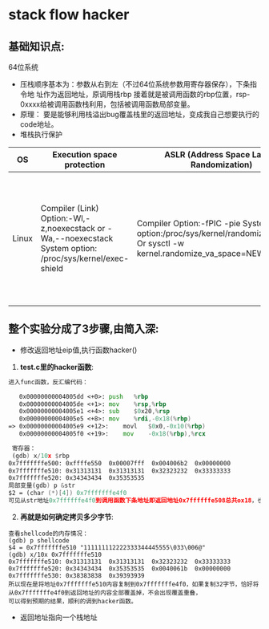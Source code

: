 # stack flow hacker
## 基础知识点:
64位系统
- 压栈顺序基本为：参数从右到左（不过64位系统参数用寄存器保存），下条指令地
址作为返回地址，原调用栈rbp
接着就是被调用函数的rbp位置，rsp-0xxxx给被调用函数栈利用，包括被调用函数局部变量。
- 原理：
要是能够利用栈溢出bug覆盖栈里的返回地址，变成我自己想要执行的code地址。
- 堆栈执行保护

OS | Execution space protection	 | ASLR (Address Space Layout Randomization) | Description | Check Tool
------------ | ------------- | ------------ | ------------ | ------------
Linux | Compiler (Link) Option:-Wl,-z,noexecstack or -Wa,--noexecstack System option: /proc/sys/kernel/exec-shield  | Compiler Option:-fPIC -pie System option:/proc/sys/kernel/randomize_va_space Or sysctl -w kernel.randomize_va_space=NEWVALUE | Linux has enabled a weak[6] form of ASLR by default since kernel version 2.6.12 (released June 2005).|1) http://www.trapkit.de/tools/checksec.html2) find /lib -exec execstack -q {} \; -print 2> /dev/null | grep ^X  to check whether the stack is executable 3) execstack -q ~/lib/libfoo.so.1 ~/bin/bar will query executable stack marking of the given files.4) Command readelf -h -d /usr/sbin/smbd | grep ‘Type:.*DYN’ If the file has been compiled for PIE, the command will return something similar to the following:Type: DYN (Shared object file)

## 整个实验分成了3步骤,由简入深:
- 修改返回地址eip值,执行函数hacker()
1. **test.c里的hacker函数**:
``` asm
进入func函数，反汇编代码：

   0x00000000004005dd <+0>:	push   %rbp
   0x00000000004005de <+1>:	mov    %rsp,%rbp
   0x00000000004005e1 <+4>:	sub    $0x20,%rsp
   0x00000000004005e5 <+8>:	mov    %rdi,-0x18(%rbp)
=> 0x00000000004005e9 <+12>:	movl   $0x0,-0x10(%rbp)
   0x00000000004005f0 <+19>:	mov    -0x18(%rbp),%rcx

 寄存器：
 (gdb) x/10x $rbp
0x7fffffffe500:	0xffffe550	0x00007fff	0x004006b2	0x00000000
0x7fffffffe510:	0x31313131	0x31313131	0x32323232	0x33333333
0x7fffffffe520:	0x34343434	0x35353535
局部变量(gdb) p	&str
$2 = (char (*)[4]) 0x7fffffffe4f0
可见从str地址0x7ffffffe4f0到调用函数下条地址即返回地址0x7ffffffe508总共ox18，也就是24（换台机器可能就不是这个值），所以test.c确定pEIP地址的时候是数组的第24位。
```
2. **再就是如何确定拷贝多少字节**:
``` gdb
查看shellcode的内存情况：
(gdb) p	shellcode
$4 = 0x7fffffffe510 "111111112222333344445555\033\006@"
(gdb) x/10x 0x7fffffffe510
0x7fffffffe510:	0x31313131	0x31313131	0x32323232	0x33333333
0x7fffffffe520:	0x34343434	0x35353535	0x0040061b	0x00000000
0x7fffffffe530:	0x38383838	0x39393939
所以现在是将地址0x7fffffffe510内容复制到0x7fffffffe4f0，如果复制32字节，恰好将从0x7fffffffe4f0到返回地址的内容全部覆盖掉，不会出现覆盖重叠，
可以得到预期的结果，顺利的调到hacker函数。
```
- 返回地址指向一个栈地址

